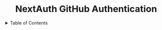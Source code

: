 <br>

# <div align="center">NextAuth GitHub Authentication</div>

<details>
  <summary>Table of Contents</summary>

  
</details>
